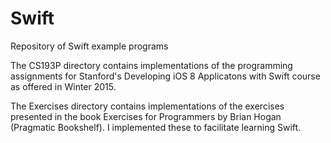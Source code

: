 # Swift
Repository of Swift example programs

The CS193P directory contains implementations of the programming assignments for Stanford's Developing iOS 8 Applicatons with Swift course as offered in Winter 2015.

The Exercises directory contains implementations of the exercises presented in the book Exercises for Programmers by Brian Hogan (Pragmatic Bookshelf).  I implemented these to facilitate learning Swift. 
